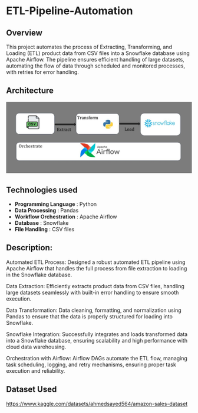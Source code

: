 # ETL-Pipeline-Automation

## Overview
This project automates the process of Extracting, Transforming, and Loading (ETL) product data from CSV files into a Snowflake database using Apache Airflow. The pipeline ensures efficient handling of large datasets, automating the flow of data through scheduled and monitored processes, with retries for error handling.

## Architecture
![ETL Flow Diagram](Automate-etl-pipeline.jpg)

## Technologies used
- **Programming Language** : Python
- **Data Processing** : Pandas
- **Workflow Orchestration** : Apache Airflow
- **Database** : Snowflake
- **File Handling** : CSV files

## Description:
Automated ETL Process: Designed a robust automated ETL pipeline using Apache Airflow that handles the full process from file extraction to loading in the Snowflake database.

Data Extraction: Efficiently extracts product data from CSV files, handling large datasets seamlessly with built-in error handling to ensure smooth execution.

Data Transformation: Data cleaning, formatting, and normalization using Pandas to ensure that the data is properly structured for loading into Snowflake.

Snowflake Integration: Successfully integrates and loads transformed data into a Snowflake database, ensuring scalability and high performance with cloud data warehousing.

Orchestration with Airflow: Airflow DAGs automate the ETL flow, managing task scheduling, logging, and retry mechanisms, ensuring proper task execution and reliability.

## Dataset Used
https://www.kaggle.com/datasets/ahmedsayed564/amazon-sales-dataset
